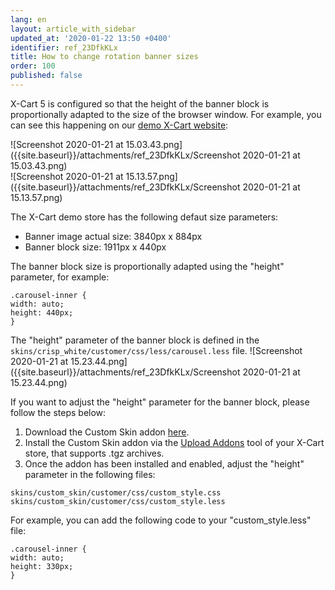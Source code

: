 ```yaml
---
lang: en
layout: article_with_sidebar
updated_at: '2020-01-22 13:50 +0400'
identifier: ref_23DfkKLx
title: How to change rotation banner sizes
order: 100
published: false
---
```

X-Cart 5 is configured so that the height of the banner block is proportionally adapted to the size of the browser window.
For example, you can see this happening on our [demo X-Cart website](https://demostore.x-cart.com/ "How to change rotation banner sizes"):
<div class="ui stackable two column grid">
  <div class="column" markdown="span">![Screenshot 2020-01-21 at 15.03.43.png]({{site.baseurl}}/attachments/ref_23DfkKLx/Screenshot 2020-01-21 at 15.03.43.png)</div>
  <div class="column" markdown="span">![Screenshot 2020-01-21 at 15.13.57.png]({{site.baseurl}}/attachments/ref_23DfkKLx/Screenshot 2020-01-21 at 15.13.57.png)</div>
</div>

The X-Cart demo store has the following defaut size parameters:

* Banner image actual size: 3840px x 884px
* Banner block size: 1911px x 440px

The banner block size is proportionally adapted using the "height" parameter, for example:

```
.carousel-inner {
width: auto;
height: 440px;
}
```

The "height" parameter of the banner block is defined in the `skins/crisp_white/customer/css/less/carousel.less` file.
![Screenshot 2020-01-21 at 15.23.44.png]({{site.baseurl}}/attachments/ref_23DfkKLx/Screenshot 2020-01-21 at 15.23.44.png)

If you want to adjust the "height" parameter for the banner block, please follow the steps below:

1. Download the Custom Skin addon [here](https://github.com/xcart/xcart-docs/blob/master/attachments/XC-CustomSkin.5.4.0.1.tgz "How to change rotation banner sizes").
2. Install the Custom Skin addon via the [Upload Addons](https://kb.x-cart.com/general_setup/installation/managing_modules/uploading_modules.html "How to change rotation banner sizes") tool of your X-Cart store, that supports .tgz archives.
3. Once the addon has been installed and enabled, adjust the "height" parameter in the following files:

```
skins/custom_skin/customer/css/custom_style.css
skins/custom_skin/customer/css/custom_style.less
```

For example, you can add the following code to your "custom_style.less" file:

```
.carousel-inner {
width: auto;
height: 330px;
}
```
